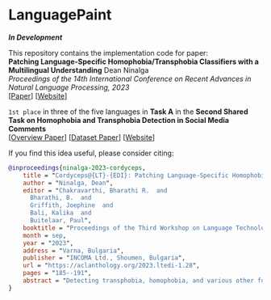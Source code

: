 # LanguagePaint
***In Development***

This repository contains the implementation code for paper: <br>
**Patching Language-Specific Homophobia/Transphobia Classifiers with a Multilingual Understanding**
Dean Ninalga <br>
*Proceedings of the 14th International Conference on Recent Advances in Natural Language Processing, 2023* <br>
[[Paper](https://aclanthology.org/2023.ltedi-1.28.pdf)] [[Website](https://aclanthology.org/events/ranlp-2023/)] 

`1st place` in three of the five languages in **Task A** in the **Second Shared Task on Homophobia and Transphobia Detection in Social Media Comments** <br>
[[Overview Paper](https://aclanthology.org/2023.ltedi-1.6.pdf)] [[Dataset Paper](https://www.sciencedirect.com/science/article/pii/S2667096822000623)] [[Website](https://codalab.lisn.upsaclay.fr/competitions/11077#learn_the_details-overview)]

If you find this idea useful, please consider citing:
```bib
@inproceedings{ninalga-2023-cordyceps,
    title = "Cordyceps@{LT}-{EDI}: Patching Language-Specific Homophobia/Transphobia Classifiers with a Multilingual Understanding",
    author = "Ninalga, Dean",
    editor = "Chakravarthi, Bharathi R.  and
      Bharathi, B.  and
      Griffith, Joephine  and
      Bali, Kalika  and
      Buitelaar, Paul",
    booktitle = "Proceedings of the Third Workshop on Language Technology for Equality, Diversity and Inclusion",
    month = sep,
    year = "2023",
    address = "Varna, Bulgaria",
    publisher = "INCOMA Ltd., Shoumen, Bulgaria",
    url = "https://aclanthology.org/2023.ltedi-1.28",
    pages = "185--191",
    abstract = "Detecting transphobia, homophobia, and various other forms of hate speech is difficult. Signals can vary depending on factors such as language, culture, geographical region, and the particular online platform. Here, we present a joint multilingual (M-L) and language-specific (L-S) approach to homophobia and transphobic hate speech detection (HSD). M-L models are needed to catch words, phrases, and concepts that are less common or missing in a particular language and subsequently overlooked by L-S models. Nonetheless, L-S models are better situated to understand the cultural and linguistic context of the users who typically write in a particular language. Here we construct a simple and successful way to merge the M-L and L-S approaches through simple weight interpolation in such a way that is interpretable and data-driven. We demonstrate our system on task A of the {``}Shared Task on Homophobia/Transphobia Detection in social media comments{''} dataset for homophobia and transphobic HSD. Our system achieves the best results in three of five languages and achieves a 0.997 macro average F1-score on Malayalam texts.",
}
```
